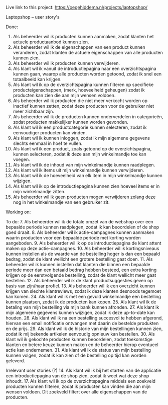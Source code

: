 Live link to this project:
https://oegehiddema.nl/projects/laptopshop/

Laptopshop – user story's

Done:
1. Als beheerder wil ik producten kunnen aanmaken, zodat klanten het actuele productaanbod kunnen zien.
2. Als beheerder wil ik de eigenschappen van een product kunnen veranderen, zodat klanten de actuele eigenschappen van alle producten kunnen zien.
4. Als beheerder wil ik producten kunnen verwijderen.
15. Als klant wil ik vanuit de introductiepagina naar een overzichtspagina kunnen gaan, waarop alle producten worden getoond, zodat ik snel een totaalbeeld kan krijgen.
16. Als klant wil ik op de overzichtspagina kunnen filteren op specifieke producteigenschappen, (merk, hoeveelheid geheugen) zodat ik producten kan zien die aan mijn wensen voldoen.
3. Als beheerder wil ik producten die niet meer verkocht worden op inactief kunnen zetten, zodat deze producten voor de gebruiker niet meer zichtbaar zijn.
5. Als beheerder wil ik de producten kunnen onderverdelen in categorieën, zodat producten makkelijker kunnen worden gevonden.
6. Als klant wil ik een productcategorie kunnen selecteren, zodat ik eenvoudiger producten kan vinden.
26. Als klant wil ik kunnen inloggen, zodat ik mijn algemene gegevens slechts eenmaal in hoef te vullen.
19. Als klant wil ik een product, zoals getoond op de overzichtspagina, kunnen selecteren, zodat ik deze aan mijn winkelmandje toe kan voegen.
20. Als klant wil ik de inhoud van mijn winkelmandje kunnen raadplegen.
21. Als klant wil ik items uit mijn winkelmandje kunnen verwijderen.
22. Als klant wil ik de hoeveelheid van elk item in mijn winkelmandje kunnen wijzigen.
23. Als klant wil ik op de introductiepagina kunnen zien hoeveel items er in mijn winkelmandje zitten.
32. Als beheerder wil ik geen producten mogen verwijderen zolang deze nog in het winkelmandje van een gebruiker zit.

Working on:

To do:
7. Als beheerder wil ik de totale omzet van de webshop over een bepaalde periode kunnen raadplegen, zodat ik kan beoordelen of de shop goed draait.
8. Als beheerder wil ik actie-campagnes kunnen aanmaken waarin producten voor een bepaalde periode met korting worden aangeboden.
9. Als beheerder wil ik op de introductiepagina de klant attent maken op deze actie-campagnes.
10. Als beheerder wil ik kortingsniveaus kunnen instellen als de waarde van de bestelling hoger is dan een bepaald bedrag, zodat de klant wellicht een grotere bestelling gaat doen.
11. Als beheerder wil ik kunnen instellen dat klanten die binnen een bepaalde periode meer dan een betaald bedrag hebben besteed, een extra korting krijgen op de eerstvolgende bestelling, zodat de klant wellicht meer gaat bestellen.
12. Als beheerder wil ik de klant productsuggesties geven op basis van zijn/haar profiel.
13. Als beheerder wil ik een overzicht kunnen krijgen van slechte klantreviews, zodat ik deze klanten desnoods tegemoet kan komen.
24. Als klant wil ik met een gevuld winkelmandje een bestelling kunnen plaatsen, zodat ik de producten kan kopen.
25. Als klant wil ik de betaling van mijn bestelling via mijn bank kunnen afronden.
27. Als klant ik mijn algemene gegevens kunnen wijzigen, zodat ik deze up-to-date kan houden.
28. Als klant wil ik na een bestelling succesvol te hebben afgerond, hiervan een email notificatie ontvangen met daarin de bestelde produkten en de prijs.
29. Als klant wil ik de historie van mijn bestellingen kunnen zien, zodat ik mij bekende artikelen eenvoudig opnieuw kan bestellen.
30. Als klant wil ik gekochte producten kunnen beoordelen, zodat toekomstige klanten en betere keuze kunnen maken en de beheerder hierop eventueel actie kan ondernemen.
31. Als klant wil ik de status van mijn bestelling kunnen volgen, zodat ik kan zien of de bestelling op tijd kan worden geleverd.

Irrelevant user stories (?)
14. Als klant wil ik bij het starten van de applicatie een introductiepagina van de shop zien, zodat ik weet wat deze shop inhoudt.
17. Als klant wil ik op de overzichtspagina middels een zoekveld producten kunnen filteren, zodat ik producten kan vinden die aan mijn wensen voldoen. Dit zoekveld filtert over alle eigenschappen van de producten.